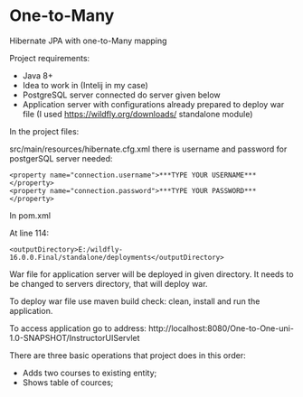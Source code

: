 # One-to-Many
Hibernate JPA with one-to-Many mapping


Project requirements:
- Java 8+ 
- Idea to work in (Intelij in my case)
- PostgreSQL server connected do server given below
- Application server with configurations already prepared to deploy war file (I used https://wildfly.org/downloads/ standalone module) 


In the project files:

src/main/resources/hibernate.cfg.xml there is username and password for postgerSQL server needed:

```
<property name="connection.username">***TYPE YOUR USERNAME***</property>
<property name="connection.password">***TYPE YOUR PASSWORD***</property>
```

In pom.xml

At line 114:


```
<outputDirectory>E:/wildfly-16.0.0.Final/standalone/deployments</outputDirectory>
```


War file for application server will be deployed in given directory. It needs to be changed to servers directory, that will deploy war.

To deploy war file use maven build check: clean, install and run the application.

To access application go to address: http://localhost:8080/One-to-One-uni-1.0-SNAPSHOT/InstructorUIServlet


There are three basic operations that project does in this order:
- Adds two courses to existing entity;
- Shows table of cources;
